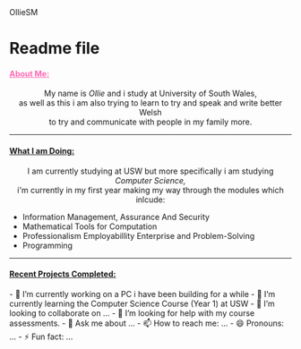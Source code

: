 <html>
  <head>OllieSM</head>

  <body>
    <h1>Readme file</h1>
    <h4 style="color: #ff69b4"><ins>About Me:</ins></h4>
    <p align="center">My name is <i>Ollie</i> and i study at University of South Wales,<br>
      as well as this i am also trying to learn to try and speak and write better Welsh <br>
      to try and communicate with people in my family more.
    </p>
    <hr>
    <h4><ins>What I am Doing:</ins></h4>
    <p align="center">I am currently studying at USW but more specifically i am studying <i>Computer Science,</i> <br>
      i'm currently in my first year making my way through the modules which inlcude:
      <ul>
        <li>Information Management, Assurance And Security</li>
        <li>Mathematical Tools for Computation</li>
        <li>Professionalism Employabillity Enterprise and Problem-Solving</li>
        <li>Programming</li>
      </ul>
    <hr>
    <h4><ins>Recent Projects Completed:</ins></h4>
  </body>
</html>
- 🔭 I’m currently working on a PC i have been building for a while
- 🌱 I’m currently learning the Computer Science Course (Year 1) at USW
- 👯 I’m looking to collaborate on ...
- 🤔 I’m looking for help with my course assessments.
- 💬 Ask me about ...
- 📫 How to reach me: ...
- 😄 Pronouns: ...
- ⚡ Fun fact: ...
